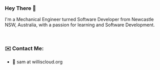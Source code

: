 ### Hey There 👋

I'm a Mechanical Engineer turned Software Developer from Newcastle NSW, Australia, with a passion for learning and Software Development.

<br />

<!-- ### 🧰 Languages and Tools:

<img align="left" alt="Python" width="26px" src="https://raw.githubusercontent.com/github/explore/80688e429a7d4ef2fca1e82350fe8e3517d3494d/topics/python/python.png" />
<img align="left" alt="Go" width="26px" src="https://raw.githubusercontent.com/github/explore/80688e429a7d4ef2fca1e82350fe8e3517d3494d/topics/go/go.png" />
<img align="left" alt="VueJS" width="26px" src="https://raw.githubusercontent.com/github/explore/80688e429a7d4ef2fca1e82350fe8e3517d3494d/topics/vue/vue.png" />
<img align="left" alt="JavaScript" width="26px" src="https://raw.githubusercontent.com/github/explore/80688e429a7d4ef2fca1e82350fe8e3517d3494d/topics/javascript/javascript.png" />
<img align="left" alt="MySQL" width="26px" src="https://raw.githubusercontent.com/github/explore/80688e429a7d4ef2fca1e82350fe8e3517d3494d/topics/mysql/mysql.png" />
<img align="left" alt="Docker" width="26px" src="https://raw.githubusercontent.com/github/explore/80688e429a7d4ef2fca1e82350fe8e3517d3494d/topics/docker/docker.png" />
<img align="left" alt="Git" width="26px" src="https://raw.githubusercontent.com/github/explore/80688e429a7d4ef2fca1e82350fe8e3517d3494d/topics/git/git.png" />

<br />
<br />
<br /> -->

<!-- ### ✨ Published Projects: -->
<!-- - Australian Electricity Market Dashboard - [aemodash.com](https://aemodash.com) -->

<!-- 
### 🚧 Currently Working on:

- Australian Electricity Market Dashboard
  - [Backend](https://github.com/samjwillis97/NemWebGoAPi) - Go
  - [Frontend](https://github.com/samjwillis97/nemwebdash) - Svelte
  - [Data Aggregator](https://github.com/samjwillis97/NemWebScraper) - Python
- [AWARE CLI](https://github.com/samjwillis97/aware-cli) - Go

As well as these, in my repositories you will find my personal dotfiles, docker-compose for my home media server and other projects I am tinkering with.

<br /> -->

### ✉️ Contact Me:
<!-- 
- [<img align="left" alt="LinkedIn" width="22px" src="https://cdn.jsdelivr.net/npm/simple-icons@v3/icons/linkedin.svg" />][linkedin]
-->
- 📧 sam at williscloud.org

[linkedin]: https://www.linkedin.com/in/samuel-willis-6110a9114/
<!--
**samjwillis97/samjwillis97** is a ✨ _special_ ✨ repository because its `README.md` (this file) appears on your GitHub profile.

Here are some ideas to get you started:

- 🔭 I’m currently working on ...
- 🌱 I’m currently learning ...
- 👯 I’m looking to collaborate on ...
- 🤔 I’m looking for help with ...
- 💬 Ask me about ...
- 📫 How to reach me: ...
- 😄 Pronouns: ...
- ⚡ Fun fact: ...
-->
